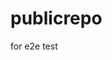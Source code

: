 # publicrepo
for e2e test



























































































































































































































































































































































































































































































































































































































































































































































































































































































































































































































































































































































































































































































































































































































































































































































































































































































































































































































































































































































































































